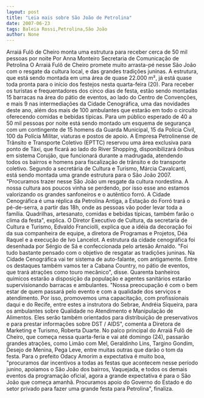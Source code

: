 ```yaml
---
layout: post
title: "Leia mais sobre São João de Petrolina"
date: 2007-06-23
tags: Baleia Rossi,Petrolina,São João
author: None
---
```

Arrai&aacute; Ful&ocirc; de Cheiro monta uma estrutura para receber cerca de 50 mil pessoas por noite
Por Anna Monteiro 
Secretaria de Comunica&ccedil;&atilde;o de Petrolina
O Arrai&aacute; Ful&ocirc; de Cheiro promete muito arrasta-p&eacute; nesse S&atilde;o Jo&atilde;o com o resgate da cultura local, e das grandes tradi&ccedil;&otilde;es juninas. A estrutura, que est&aacute; sendo montada em uma &aacute;rea de quase 22.000 m&sup2;, j&aacute; est&aacute; quase toda pronta para o in&iacute;cio dos festejos nesta quarta-feira (20). 
Para receber os turistas e frequentadores dos cinco dias de festa, est&atilde;o sendo montadas 15 barracas na &aacute;rea do p&aacute;tio de eventos, ao lado do Centro de Conven&ccedil;&otilde;es, e mais 9 nas intermedia&ccedil;&otilde;es da Cidade Cenogr&aacute;fica, uma das novidades deste ano, al&eacute;m dos mais de 100 ambulantes que estar&atilde;o em todo o circuito oferecendo comidas e bebidas t&iacute;picas. 
Para um p&uacute;blico esperado de 40 a 50 mil pessoas por noite est&aacute; sendo montado um esquema de seguran&ccedil;a com um contingente de 15 homens da Guarda Municipal, 15 da Pol&iacute;cia Civil, 100 da Pol&iacute;cia Militar, viaturas e postos de apoio. A Empresa Petrolinense de Tr&acirc;nsito e Transporte Coletivo (EPTTC) reservou uma &aacute;rea exclusiva para ponto de T&aacute;xi, que ficar&aacute; ao lado do River Shopping, disponibilizar&aacute; &ocirc;nibus em sistema Coruj&atilde;o, que funcionar&aacute; durante a madrugada, atendendo todos os bairros e homens para fiscaliza&ccedil;&atilde;o de tr&acirc;nsito e do transporte coletivo. 
Segundo a secret&aacute;ria de Cultura e Turismo, M&aacute;rcia Cavalcanti, est&aacute; sendo montada uma grande estrutura para o S&atilde;o Jo&atilde;o 2007. &quot;Procuramos trazer nesse S&atilde;o Jo&atilde;o um resgate da cultura nordestina. A nossa cultura aos poucos vinha se perdendo, por isso esse ano estamos valorizando os grandes sanfoneiros e o aut&ecirc;ntico forr&oacute;. A Cidade Cenogr&aacute;fica &eacute; uma r&eacute;plica da Petrolina Antiga, a Esta&ccedil;&atilde;o do Forr&oacute; trar&aacute; o p&eacute;-de-serra, a partir das 18h, onde as pessoas v&atilde;o poder levar toda a fam&iacute;lia. Quadrilhas, artesanato, comidas e bebidas t&iacute;picas, tamb&eacute;m far&atilde;o o clima da festa&quot;, explica. 
O Diretor Executivo de Cultura, da secretaria de Cultura e Turismo, Edvaldo Franciolli, explica que a id&eacute;ia da decora&ccedil;&atilde;o foi da sua companheira de equipe, a diretora de Programas e Projetos, D&eacute;a Raquel e a execu&ccedil;&atilde;o de Ivo Lancelot. A estrutura da cidade cenogr&aacute;fica foi desenhada por S&eacute;rgio de S&aacute; e confeccionada pelo artes&atilde;o Arnaldo. &quot;Foi tudo bastante pensado com o objetivo de resgatar as tradi&ccedil;&otilde;es juninas. Na Cidade Cenogr&aacute;fica vai ter sistema de auto-falante, com antigamente. Entre os destaques tamb&eacute;m vamos ter a Cabana Country, no p&aacute;tio de eventos, que trar&aacute; atra&ccedil;&otilde;es como touro mec&acirc;nico&quot;, disse. 
Quarenta banheiros qu&iacute;micos estar&atilde;o a disposi&ccedil;&atilde;o da popula&ccedil;&atilde;o e agentes sanit&aacute;rios estar&atilde;o supervisionando barracas e ambulantes. &quot;Nossa preocupa&ccedil;&atilde;o &eacute; com o bem estar de quem passar&aacute; pelo evento e com a qualidade dos servi&ccedil;os e atendimento. Por isso, promovemos uma capacita&ccedil;&atilde;o, com profissionais daqui e do Recife, entre estes a instrutora do Sebrae, Andr&eacute;ia Siqueira, para os ambulantes sobre Qualidade no Atendimento e Manipula&ccedil;&atilde;o de Alimentos. Eles ser&atilde;o tamb&eacute;m orientados para distribui&ccedil;&atilde;o de preservativos e para prestar informa&ccedil;&otilde;es sobre DST / AIDS&quot;, comenta a Diretora de Marketing e Turismo, Roberta Duarte. 
No palco principal do Arrai&aacute; Ful&ocirc; de Cheiro, que come&ccedil;a nessa quarta-feria e vai at&eacute; domingo (24), passar&atilde;o grandes atra&ccedil;&otilde;es, como Lim&atilde;o com Mel, Geraldinho Lins, Targino Gondim, Desejo de Menina, Pega Leve, entre muitas outras que dar&atilde;o o tom da festa. Para o prefeito Odacy Amorim a expectativa &eacute; muito boa, &quot;procuramos dar incentivos a todas as festas que acontecem nesse per&iacute;odo junino, apoiamos o S&atilde;o Jo&atilde;o dos bairros, Vaquejada, e todos os demais eventos da programa&ccedil;&atilde;o oficial, agora a grande expectativa &eacute; para o S&atilde;o Jo&atilde;o que come&ccedil;a amanh&atilde;. Procuramos apoio do Governo do Estado e do setor privado para fazer uma grande festa para Petrolina&quot;, finaliza. 
 